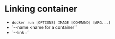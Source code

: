 
# Linking container
* `docker run [OPTIONS] IMAGE [COMMAND] [ARG...]`
* `--name <name for a container``
* `--link <container name>:<alias>``